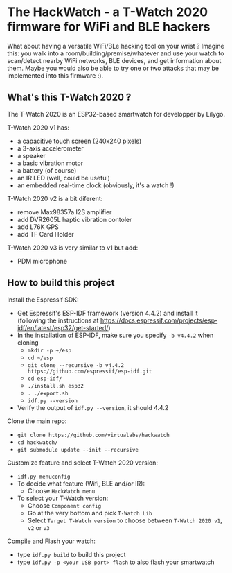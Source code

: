 The HackWatch - a T-Watch 2020 firmware for WiFi and BLE hackers
================================================================

What about having a versatile WiFi/BLe hacking tool on your wrist ? Imagine this: you
walk into a room/building/premise/whatever and use your watch to scan/detect nearby WiFi networks,
BLE devices, and get information about them. Maybe you would also be able to try one or two
attacks that may be implemented into this firmware :).

What's this T-Watch 2020 ?
--------------------------

The T-Watch 2020 is an ESP32-based smartwatch for developper by Lilygo.

T-Watch 2020 v1 has:
 * a capacitive touch screen (240x240 pixels)
 * a 3-axis accelerometer
 * a speaker
 * a basic vibration motor 
 * a battery (of course)
 * an IR LED (well, could be useful)
 * an embedded real-time clock (obviously, it's a watch !)

T-Watch 2020 v2 is a bit diferent:
 * remove Max98357a I2S amplifier
 * add DVR2605L haptic vibration contoler 
 * add L76K GPS
 * add TF Card Holder

T-Watch 2020 v3 is very similar to v1 but add:
 * PDM microphone

How to build this project
-------------------------

Install the Espressif SDK:
 * Get Espressif's ESP-IDF framework (version 4.4.2) and install it (following the instructions at https://docs.espressif.com/projects/esp-idf/en/latest/esp32/get-started/)
 * In the installation of ESP-IDF, make sure you specify `-b v4.4.2` when cloning
   * `mkdir -p ~/esp`
   * `cd ~/esp`
   * `git clone --recursive -b v4.4.2 https://github.com/espressif/esp-idf.git`
   * `cd esp-idf/`
   * `./install.sh esp32`
   * `. ./export.sh`
   * `idf.py --version`
 * Verify the output of `idf.py --version`, it should 4.4.2

Clone the main repo:
* `git clone https://github.com/virtualabs/hackwatch`
* `cd hackwatch/`
* `git submodule update --init --recursive`

Customize feature and select T-Watch 2020 version:
* `idf.py menuconfig`
* To decide what feature (Wifi, BLE and/or IR):
  * Choose `HackWatch menu`
* To select your T-Watch version:
  * Choose `Component config`
  * Go at the very bottom and pick `T-Watch Lib`
  * Select `Target T-Watch version` to choose between `T-Watch 2020 v1`, `v2` or `v3`
 
Compile and Flash your watch:
 * type `idf.py build` to build this project
 * type `idf.py -p <your USB port> flash` to also flash your smartwatch
